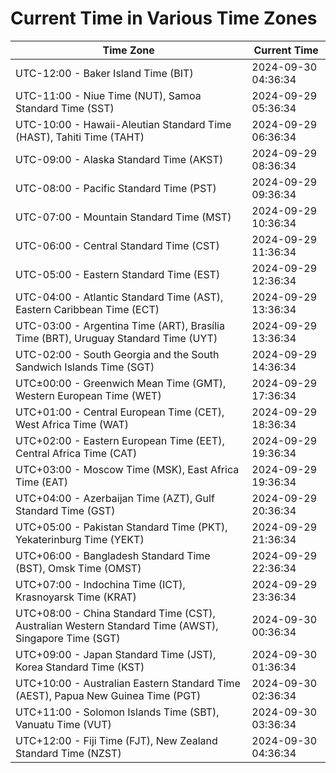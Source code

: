 # Current Time in Various Time Zones

| Time Zone | Current Time |
|-----------|--------------|
| UTC-12:00 - Baker Island Time (BIT) | 2024-09-30 04:36:34 |
| UTC-11:00 - Niue Time (NUT), Samoa Standard Time (SST) | 2024-09-29 05:36:34 |
| UTC-10:00 - Hawaii-Aleutian Standard Time (HAST), Tahiti Time (TAHT) | 2024-09-29 06:36:34 |
| UTC-09:00 - Alaska Standard Time (AKST) | 2024-09-29 08:36:34 |
| UTC-08:00 - Pacific Standard Time (PST) | 2024-09-29 09:36:34 |
| UTC-07:00 - Mountain Standard Time (MST) | 2024-09-29 10:36:34 |
| UTC-06:00 - Central Standard Time (CST) | 2024-09-29 11:36:34 |
| UTC-05:00 - Eastern Standard Time (EST) | 2024-09-29 12:36:34 |
| UTC-04:00 - Atlantic Standard Time (AST), Eastern Caribbean Time (ECT) | 2024-09-29 13:36:34 |
| UTC-03:00 - Argentina Time (ART), Brasília Time (BRT), Uruguay Standard Time (UYT) | 2024-09-29 13:36:34 |
| UTC-02:00 - South Georgia and the South Sandwich Islands Time (SGT) | 2024-09-29 14:36:34 |
| UTC±00:00 - Greenwich Mean Time (GMT), Western European Time (WET) | 2024-09-29 17:36:34 |
| UTC+01:00 - Central European Time (CET), West Africa Time (WAT) | 2024-09-29 18:36:34 |
| UTC+02:00 - Eastern European Time (EET), Central Africa Time (CAT) | 2024-09-29 19:36:34 |
| UTC+03:00 - Moscow Time (MSK), East Africa Time (EAT) | 2024-09-29 19:36:34 |
| UTC+04:00 - Azerbaijan Time (AZT), Gulf Standard Time (GST) | 2024-09-29 20:36:34 |
| UTC+05:00 - Pakistan Standard Time (PKT), Yekaterinburg Time (YEKT) | 2024-09-29 21:36:34 |
| UTC+06:00 - Bangladesh Standard Time (BST), Omsk Time (OMST) | 2024-09-29 22:36:34 |
| UTC+07:00 - Indochina Time (ICT), Krasnoyarsk Time (KRAT) | 2024-09-29 23:36:34 |
| UTC+08:00 - China Standard Time (CST), Australian Western Standard Time (AWST), Singapore Time (SGT) | 2024-09-30 00:36:34 |
| UTC+09:00 - Japan Standard Time (JST), Korea Standard Time (KST) | 2024-09-30 01:36:34 |
| UTC+10:00 - Australian Eastern Standard Time (AEST), Papua New Guinea Time (PGT) | 2024-09-30 02:36:34 |
| UTC+11:00 - Solomon Islands Time (SBT), Vanuatu Time (VUT) | 2024-09-30 03:36:34 |
| UTC+12:00 - Fiji Time (FJT), New Zealand Standard Time (NZST) | 2024-09-30 04:36:34 |
